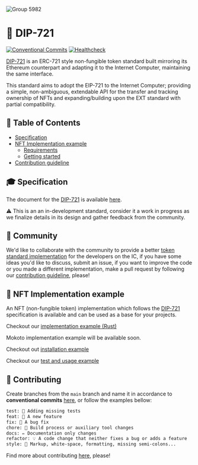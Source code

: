 ![Group 5982](https://user-images.githubusercontent.com/73345016/144523337-fe7d6b49-d0a7-4621-852d-daeee344d4e2.png)

# 💎 DIP-721
[![Conventional Commits](https://img.shields.io/badge/Conventional%20Commits-1.0.0-blue.svg)](https://conventionalcommits.org) [![Healthcheck](https://github.com/Psychedelic/DIP721/actions/workflows/pr-healthcheck-runner.yml/badge.svg)](https://github.com/Psychedelic/DIP721/actions/workflows/pr-healthcheck-runner.yml)

[DIP-721](spec.md) is an ERC-721 style non-fungible token standard built mirroring its Ethereum counterpart and adapting it to the Internet Computer, maintaining the same interface.

This standard aims to adopt the EIP-721 to the Internet Computer; providing a
simple, non-ambiguous, extendable API for the transfer and tracking ownership of NFTs and expanding/building upon the EXT standard with partial compatibility.

## 📒 Table of Contents

- [Specification](#-specification)
- [NFT Implementation example](#-nft-implementation-example)
  - [Requirements](#-requirements)
  - [Getting started](#-getting-started)
- [Contribution guideline](#-contributing)

## 🎓 Specification

The document for the [DIP-721](spec.md) is available [here](spec.md).

⚠️ This is an an in-development standard, consider it a work in progress as we finalize details in its design and gather feedback from the community.

## 👋 Community

We'd like to collaborate with the community to provide a better [token standard implementation](spec.md) for the developers on the IC, if you have some ideas you'd like to discuss, submit an issue, if you want to improve the code or you made a different implementation, make a pull request by following our [contribution guideline](#-Contributing), please!

## 👩 NFT Implementation example

An NFT (non-fungible token) implementation which follows the [DIP-721](spec.md) specification is available and can be used as a base for your projects.

Checkout our [implementation example (Rust)](./src/main.rs)

Mokoto implementation example will be available soon.

Checkout out [installation example](Makefile)

Checkout our [test and usage example](./test/integration)

## 🙏 Contributing

Create branches from the `main` branch and name it in accordance to **conventional commits** [here](https://www.conventionalcommits.org/en/v1.0.0/), or follow the examples bellow:

```txt
test: 💍 Adding missing tests
feat: 🎸 A new feature
fix: 🐛 A bug fix
chore: 🤖 Build process or auxiliary tool changes
docs: ✏️ Documentation only changes
refactor: 💡 A code change that neither fixes a bug or adds a feature
style: 💄 Markup, white-space, formatting, missing semi-colons...
```

Find more about contributing [here](docs/contributing.md), please!
